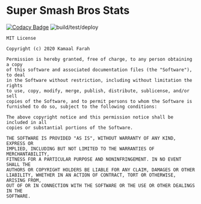# Super Smash Bros Stats

[![Codacy Badge](https://app.codacy.com/project/badge/Grade/c17202f29ff24c1d89ecca74ed4b914f)](https://www.codacy.com/manual/kamaal111/SuperSmashBrosStats?utm_source=github.com&amp;utm_medium=referral&amp;utm_content=kamaal111/SuperSmashBrosStats&amp;utm_campaign=Badge_Grade)
![build/test/deploy](https://github.com/kamaal111/SuperSmashBrosStats/workflows/build/test/deploy/badge.svg?branch=master)

```
MIT License

Copyright (c) 2020 Kamaal Farah

Permission is hereby granted, free of charge, to any person obtaining a copy
of this software and associated documentation files (the "Software"), to deal
in the Software without restriction, including without limitation the rights
to use, copy, modify, merge, publish, distribute, sublicense, and/or sell
copies of the Software, and to permit persons to whom the Software is
furnished to do so, subject to the following conditions:

The above copyright notice and this permission notice shall be included in all
copies or substantial portions of the Software.

THE SOFTWARE IS PROVIDED "AS IS", WITHOUT WARRANTY OF ANY KIND, EXPRESS OR
IMPLIED, INCLUDING BUT NOT LIMITED TO THE WARRANTIES OF MERCHANTABILITY,
FITNESS FOR A PARTICULAR PURPOSE AND NONINFRINGEMENT. IN NO EVENT SHALL THE
AUTHORS OR COPYRIGHT HOLDERS BE LIABLE FOR ANY CLAIM, DAMAGES OR OTHER
LIABILITY, WHETHER IN AN ACTION OF CONTRACT, TORT OR OTHERWISE, ARISING FROM,
OUT OF OR IN CONNECTION WITH THE SOFTWARE OR THE USE OR OTHER DEALINGS IN THE
SOFTWARE.
```

